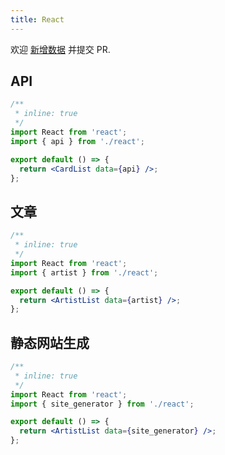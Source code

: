 ```yaml
---
title: React
---
```


<Alert type="info">
  欢迎 <a href="https://github.com/youngjuning/youngjuning.github.io/edit/main/docs//awesome/react.js">新增数据</a> 并提交 PR.
</Alert>

## API

```jsx
/**
 * inline: true
 */
import React from 'react';
import { api } from './react';

export default () => {
  return <CardList data={api} />;
};
```

## 文章

```jsx
/**
 * inline: true
 */
import React from 'react';
import { artist } from './react';

export default () => {
  return <ArtistList data={artist} />;
};
```

## 静态网站生成

```jsx
/**
 * inline: true
 */
import React from 'react';
import { site_generator } from './react';

export default () => {
  return <ArtistList data={site_generator} />;
};
```
